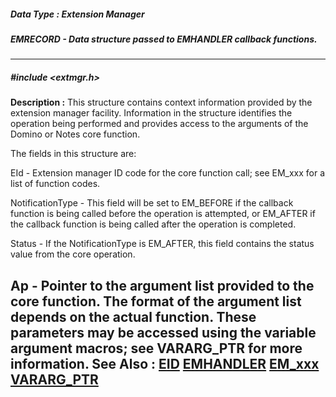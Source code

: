 ##### Data Type : Extension Manager
##### EMRECORD - Data structure passed to EMHANDLER callback functions.
---
##### #include <extmgr.h>
**Description :**
This structure contains context information provided by the extension manager 
facility.  Information in the structure identifies the operation being 
performed and provides access to the arguments of the Domino or Notes core 
function.

The fields in this structure are:

EId - Extension manager ID code for the core function call;  see EM_xxx for a 
list of function codes.

NotificationType - This field will be set to EM_BEFORE if the callback function 
is being called before the operation is attempted, or EM_AFTER if the callback 
function is being called after the operation is completed.

Status - If the NotificationType is EM_AFTER, this field contains the status 
value from the core operation.

Ap - Pointer to the argument list provided to the core function.  The format of 
the argument list depends on the actual function.  These parameters may be 
accessed using the variable argument macros;  see VARARG_PTR for more 
information.
**See Also :**
[EID](D:/md_files/EID.md)
[EMHANDLER](D:/md_files/EMHANDLER.md)
[EM_xxx](D:/md_files/EM_xxx.md)
[VARARG_PTR](D:/md_files/VARARG_PTR.md)
---
